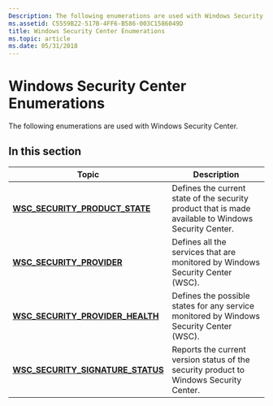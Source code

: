 ```yaml
---
Description: The following enumerations are used with Windows Security Center.
ms.assetid: C5559B22-517B-4FF6-B586-003C1586049D
title: Windows Security Center Enumerations
ms.topic: article
ms.date: 05/31/2018
---
```


# Windows Security Center Enumerations

The following enumerations are used with Windows Security Center.

## In this section



| Topic                                                                                | Description                                                                                                      |
|--------------------------------------------------------------------------------------|------------------------------------------------------------------------------------------------------------------|
| [**WSC\_SECURITY\_PRODUCT\_STATE**](/windows/desktop/api/Iwscapi/ne-iwscapi-wsc_security_product_state)<br/>       | Defines the current state of the security product that is made available to Windows Security Center. <br/> |
| [**WSC\_SECURITY\_PROVIDER**](/windows/desktop/api/Wscapi/ne-wscapi-wsc_security_provider)<br/>                  | Defines all the services that are monitored by Windows Security Center (WSC).<br/>                         |
| [**WSC\_SECURITY\_PROVIDER\_HEALTH**](/windows/desktop/api/Wscapi/ne-wscapi-wsc_security_provider_health)<br/>   | Defines the possible states for any service monitored by Windows Security Center (WSC).<br/>               |
| [**WSC\_SECURITY\_SIGNATURE\_STATUS**](/windows/desktop/api/Iwscapi/ne-iwscapi-wsc_security_signature_status)<br/> | Reports the current version status of the security product to Windows Security Center. <br/>               |



 

 

 




